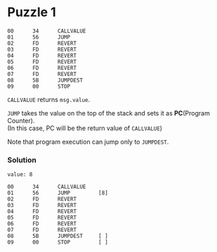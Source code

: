 # Puzzle 1

```
00      34      CALLVALUE
01      56      JUMP
02      FD      REVERT
03      FD      REVERT
04      FD      REVERT
05      FD      REVERT
06      FD      REVERT
07      FD      REVERT
08      5B      JUMPDEST
09      00      STOP
```



`CALLVALUE` returns `msg.value`.

`JUMP` takes the value on the top of the stack and sets it as **PC**(Program Counter). \
(In this case, PC will be the return value of `CALLVALUE`)

Note that program execution can jump only to `JUMPDEST`.

### Solution

`value: 8`

```
00      34      CALLVALUE
01      56      JUMP         [8]   
02      FD      REVERT
03      FD      REVERT
04      FD      REVERT
05      FD      REVERT
06      FD      REVERT
07      FD      REVERT
08      5B      JUMPDEST     [ ]
09      00      STOP         [ ]
```
